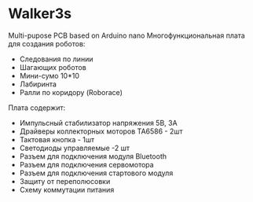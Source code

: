 # Walker3s
Multi-pupose PCB based on Arduino nano
Многофункциональная плата для создания роботов:
* Следования по линии
* Шагающих роботов
* Мини-сумо 10*10
* Лабиринта
* Ралли по коридору (Roborace)

Плата содержит:
* Импульсный стабилизатор напряжения 5В, 3А
* Драйверы коллекторных моторов TA6586 - 2шт
* Тактовая кнопка - 1шт
* Светодиоды управляемые -2 шт
* Разъем для подключения модуля Bluetooth
* Разъем для подключения сервомотора
* Разъем для подключения стартового модуля
* Защиту от переполюсовки
* Схему коммутации питания

